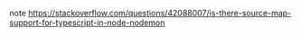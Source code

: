 note
https://stackoverflow.com/questions/42088007/is-there-source-map-support-for-typescript-in-node-nodemon

